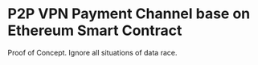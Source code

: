 # P2P VPN Payment Channel base on Ethereum Smart Contract
Proof of Concept. Ignore all situations of data race.
